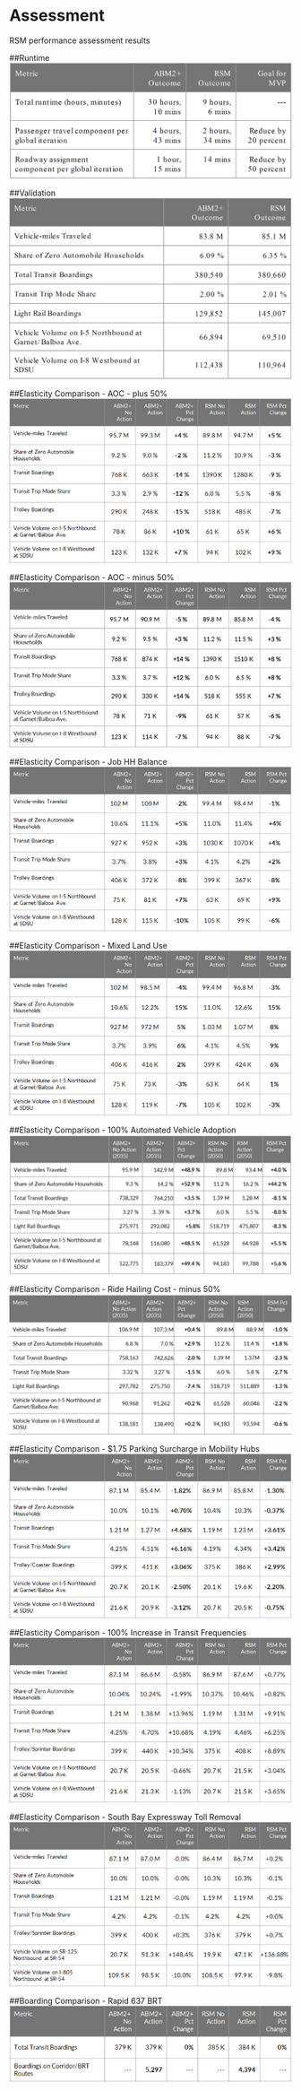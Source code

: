# Assessment

RSM performance assessment results

##Runtime 
![](images\runtime_performance.PNG)

##Validation
![](images\validation_performance.PNG)

##Elasticity Comparison - AOC - plus 50% 
![](images\elasticity_CMPR_AOC_plus_50%.PNG)

##Elasticity Comparison - AOC - minus 50% 
![](images\elasticity_CMPR_AOC_minus_50%.PNG)

##Elasticity Comparison - Job HH Balance 
![](images\elasticity_comparison_JOB_HH.PNG)

##Elasticity Comparison - Mixed Land Use 
![](images\elasticity_comparison_Mixed_LU.PNG)

##Elasticity Comparison - 100% Automated Vehicle Adoption
![](images\elasticity_comparison_AV_100%.PNG)

##Elasticity Comparison - Ride Hailing Cost - minus 50% 
![](images\elasticity_CMPR_RHC_minus_50%.PNG)

##Elasticity Comparison - $1.75 Parking Surcharge in Mobility Hubs
![](images\elasticity_comparison_MoHubParking.PNG)

##Elasticity Comparison - 100% Increase in Transit Frequencies
![](images\elasticity_comparison_TransitFrequencyIncrease.PNG)

##Elasticity Comparison - South Bay Expressway Toll Removal
![](images\elasticity_comparison_SR125TollRemoval.PNG)

##Boarding Comparison - Rapid 637 BRT  
![](images\Boarding_comparison_Rapid_637_BRT.PNG)
